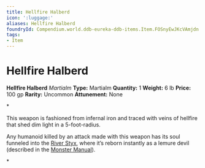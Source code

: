 ```yaml
---
title: Hellfire Halberd
icon: ':luggage:'
aliases: Hellfire Halberd
foundryId: Compendium.world.ddb-eureka-ddb-items.Item.FOSnyEwJKcVAmjdn
tags:
- Item
---
```


# Hellfire Halberd

**Hellfire Halberd**
_Martialm_
**Type:** Martialm
**Quantity:** 1
**Weight:** 6 lb
**Price:** 100 gp
**Rarity:** Uncommon
**Attunement:** None

*<p>This weapon is fashioned from infernal iron and traced with veins of hellfire that shed dim light in a 5-foot-radius.

Any humanoid killed by an attack made with this weapon has its soul funneled into the <a href="https://www.dndbeyond.com/sources/bgdia/avernus#RiverStyx">River Styx</a>, where it’s reborn instantly as a lemure devil (described in the <a href="https://www.dndbeyond.com/sources/mm">Monster Manual</a>).</p>*